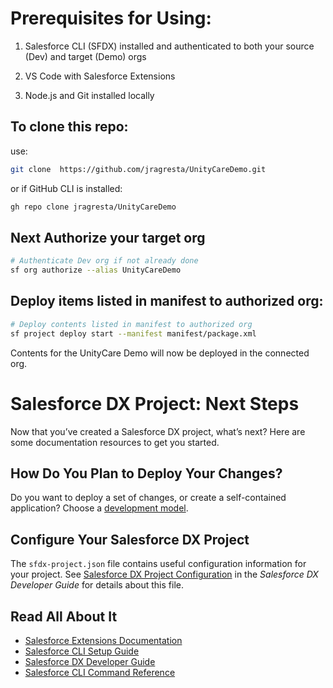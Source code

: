 # Prerequisites for Using:

1. Salesforce CLI (SFDX) installed and authenticated to both your source (Dev) and target (Demo) orgs

2. VS Code with Salesforce Extensions

3. Node.js and Git installed locally

## To clone this repo:
use:
```bash
git clone  https://github.com/jragresta/UnityCareDemo.git
```

or if GitHub CLI is installed:
```bash
gh repo clone jragresta/UnityCareDemo
```

## Next Authorize your target org
```bash
# Authenticate Dev org if not already done
sf org authorize --alias UnityCareDemo
```
## Deploy items listed in manifest to authorized org:

```bash
# Deploy contents listed in manifest to authorized org
sf project deploy start --manifest manifest/package.xml
```

Contents for the UnityCare Demo will now be deployed in the connected org.


# Salesforce DX Project: Next Steps

Now that you’ve created a Salesforce DX project, what’s next? Here are some documentation resources to get you started.

## How Do You Plan to Deploy Your Changes?

Do you want to deploy a set of changes, or create a self-contained application? Choose a [development model](https://developer.salesforce.com/tools/vscode/en/user-guide/development-models).

## Configure Your Salesforce DX Project

The `sfdx-project.json` file contains useful configuration information for your project. See [Salesforce DX Project Configuration](https://developer.salesforce.com/docs/atlas.en-us.sfdx_dev.meta/sfdx_dev/sfdx_dev_ws_config.htm) in the _Salesforce DX Developer Guide_ for details about this file.

## Read All About It

- [Salesforce Extensions Documentation](https://developer.salesforce.com/tools/vscode/)
- [Salesforce CLI Setup Guide](https://developer.salesforce.com/docs/atlas.en-us.sfdx_setup.meta/sfdx_setup/sfdx_setup_intro.htm)
- [Salesforce DX Developer Guide](https://developer.salesforce.com/docs/atlas.en-us.sfdx_dev.meta/sfdx_dev/sfdx_dev_intro.htm)
- [Salesforce CLI Command Reference](https://developer.salesforce.com/docs/atlas.en-us.sfdx_cli_reference.meta/sfdx_cli_reference/cli_reference.htm)
